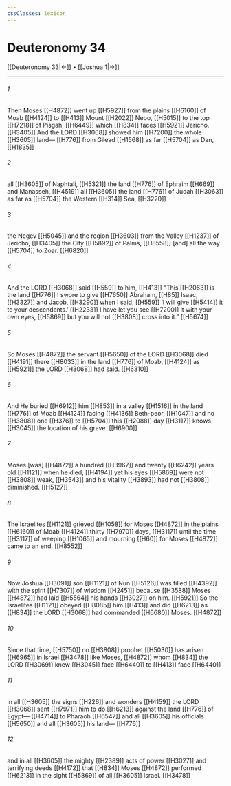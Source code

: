 ```yaml
---
cssClasses: lexicon
---
```


# Deuteronomy 34

[[Deuteronomy 33|←]] • [[Joshua 1|→]]

---

###### 1
Then Moses [[H4872]] went up [[H5927]] from the plains [[H6160]] of Moab [[H4124]] to [[H413]] Mount [[H2022]] Nebo, [[H5015]] to the top [[H7218]] of Pisgah, [[H6449]] which [[H834]] faces [[H5921]] Jericho. [[H3405]] And the LORD [[H3068]] showed him [[H7200]] the whole [[H3605]] land— [[H776]] from Gilead [[H1568]] as far [[H5704]] as Dan, [[H1835]]

###### 2
all [[H3605]] of Naphtali, [[H5321]] the land [[H776]] of Ephraim [[H669]] and Manasseh, [[H4519]] all [[H3605]] the land [[H776]] of Judah [[H3063]] as far as [[H5704]] the Western [[H314]] Sea, [[H3220]]

###### 3
the Negev [[H5045]] and the region [[H3603]] from the Valley [[H1237]] of Jericho, [[H3405]] the City [[H5892]] of Palms, [[H8558]] [and] all the way [[H5704]] to Zoar. [[H6820]]

###### 4
And the LORD [[H3068]] said [[H559]] to him, [[H413]] “This [[H2063]] is the land [[H776]] I swore to give [[H7650]] Abraham, [[H85]] Isaac, [[H3327]] and Jacob, [[H3290]] when I said, [[H559]] ‘I will give [[H5414]] it to your descendants.’ [[H2233]] I have let you see [[H7200]] it with your own eyes, [[H5869]] but you will not [[H3808]] cross into it.” [[H5674]]

###### 5
So Moses [[H4872]] the servant [[H5650]] of the LORD [[H3068]] died [[H4191]] there [[H8033]] in the land [[H776]] of Moab, [[H4124]] as [[H5921]] the LORD [[H3068]] had said. [[H6310]]

###### 6
And He buried [[H6912]] him [[H853]] in a valley [[H1516]] in the land [[H776]] of Moab [[H4124]] facing [[H4136]] Beth-peor, [[H1047]] and no [[H3808]] one [[H376]] to [[H5704]] this [[H2088]] day [[H3117]] knows [[H3045]] the location of his grave. [[H6900]]

###### 7
Moses [was] [[H4872]] a hundred [[H3967]] and twenty [[H6242]] years old [[H1121]] when he died, [[H4194]] yet his eyes [[H5869]] were not [[H3808]] weak, [[H3543]] and his vitality [[H3893]] had not [[H3808]] diminished. [[H5127]]

###### 8
The Israelites [[H1121]] grieved [[H1058]] for Moses [[H4872]] in the plains [[H6160]] of Moab [[H4124]] thirty [[H7970]] days, [[H3117]] until the time [[H3117]] of weeping [[H1065]] and mourning [[H60]] for Moses [[H4872]] came to an end. [[H8552]]

###### 9
Now Joshua [[H3091]] son [[H1121]] of Nun [[H5126]] was filled [[H4392]] with the spirit [[H7307]] of wisdom [[H2451]] because [[H3588]] Moses [[H4872]] had laid [[H5564]] his hands [[H3027]] on him. [[H5921]] So the Israelites [[H1121]] obeyed [[H8085]] him [[H413]] and did [[H6213]] as [[H834]] the LORD [[H3068]] had commanded [[H6680]] Moses. [[H4872]]

###### 10
Since that time, [[H5750]] no [[H3808]] prophet [[H5030]] has arisen [[H6965]] in Israel [[H3478]] like Moses, [[H4872]] whom [[H834]] the LORD [[H3069]] knew [[H3045]] face [[H6440]] to [[H413]] face [[H6440]]

###### 11
in all [[H3605]] the signs [[H226]] and wonders [[H4159]] the LORD [[H3068]] sent [[H7971]] him to do [[H6213]] against the land [[H776]] of Egypt— [[H4714]] to Pharaoh [[H6547]] and all [[H3605]] his officials [[H5650]] and all [[H3605]] his land— [[H776]]

###### 12
and in all [[H3605]] the mighty [[H2389]] acts of power [[H3027]] and terrifying deeds [[H4172]] that [[H834]] Moses [[H4872]] performed [[H6213]] in the sight [[H5869]] of all [[H3605]] Israel. [[H3478]]

